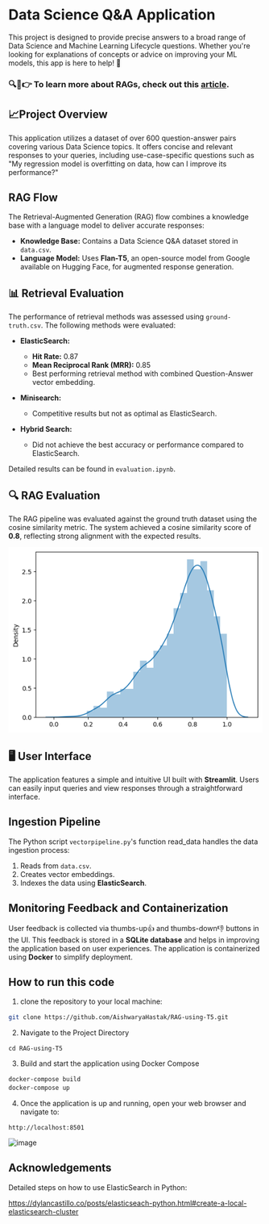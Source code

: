 # Data Science Q&A Application

This project is designed to provide precise answers to a broad range of Data Science and Machine Learning Lifecycle questions. Whether you're looking for explanations of concepts or advice on improving your ML models, this app is here to help! 🚀

### 🔍📝👉 To learn more about RAGs, check out this [article](https://medium.com/@aishwaryahastak/understanding-the-roots-of-rags-7b77d26c3dca).

## 📈Project Overview

This application utilizes a dataset of over 600 question-answer pairs covering various Data Science topics. It offers concise and relevant responses to your queries, including use-case-specific questions such as "My regression model is overfitting on data, how can I improve its performance?" 

## RAG Flow

The Retrieval-Augmented Generation (RAG) flow combines a knowledge base with a language model to deliver accurate responses:

- **Knowledge Base:** Contains a Data Science Q&A dataset stored in `data.csv`.
- **Language Model:** Uses **Flan-T5**, an open-source model from Google available on Hugging Face, for augmented response generation.

## 📊 Retrieval Evaluation

The performance of retrieval methods was assessed using `ground-truth.csv`. The following methods were evaluated:

- **ElasticSearch:** 
  - **Hit Rate:** 0.87 
  - **Mean Reciprocal Rank (MRR):** 0.85
  - Best performing retrieval method with combined Question-Answer vector embedding.
  
- **Minisearch:** 
  - Competitive results but not as optimal as ElasticSearch.

- **Hybrid Search:** 
  - Did not achieve the best accuracy or performance compared to ElasticSearch.

Detailed results can be found in `evaluation.ipynb`. 

## 🔍 RAG Evaluation

The RAG pipeline was evaluated against the ground truth dataset using the cosine similarity metric. The system achieved a cosine similarity score of **0.8**, reflecting strong alignment with the expected results. 

![alt text](image.png)

## 🖥️ User Interface

The application features a simple and intuitive UI built with **Streamlit**. Users can easily input queries and view responses through a straightforward interface. 

## Ingestion Pipeline

The Python script `vectorpipeline.py`'s function read_data handles the data ingestion process:

1. Reads from `data.csv`.
2. Creates vector embeddings.
3. Indexes the data using **ElasticSearch**.

## Monitoring Feedback and Containerization

User feedback is collected via thumbs-up👍 and thumbs-down👎 buttons in the UI. This feedback is stored in a **SQLite database** and helps in improving the application based on user experiences. The application is containerized using **Docker** to simplify deployment.

## How to run this code

1. clone the repository to your local machine:
```bash
git clone https://github.com/AishwaryaHastak/RAG-using-T5.git
```

2. Navigate to the Project Directory
```
cd RAG-using-T5
```

3. Build and start the application using Docker Compose
```bash
docker-compose build
docker-compose up
```

4. Once the application is up and running, open your web browser and navigate to:
```
http://localhost:8501
```

![image](https://github.com/user-attachments/assets/14838151-e31d-4a7b-85b6-b7aee29dfcc1)

## Acknowledgements

Detailed steps on how to use ElasticSearch in Python:

https://dylancastillo.co/posts/elasticseach-python.html#create-a-local-elasticsearch-cluster
